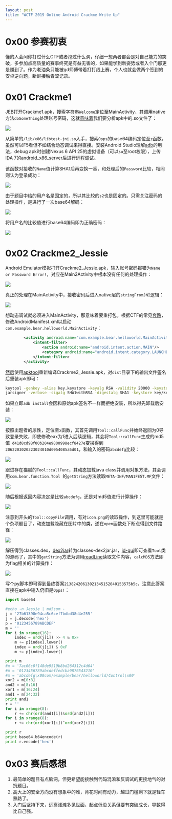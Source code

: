 ```yaml
---
layout: post
title: "WCTF 2019 Online Android Crackme Write Up"
---
```


# 0x00 参赛初衷

懂的人会问你打过什么CTF或者挖过什么洞，仔细一想两者都会是对自己能力的突破，多参加点高质量的赛事终究是有益无害的，如果能学到新姿势或者入个门那更是赚到了。作为老油条只能被gd师傅带着打打线上赛，个人也就会做两个签到的安卓逆向题，新鲜接触青涩记录。

<!-- more -->

# 0x01 Crackme1

JEB打开Crackme1.apk，搜索字符串`Welcome`定位至MainActivity，其调用native方法`doSomeThing`处理账号密码，这就[意味着](http://www.tasfa.cn/index.php/2018/12/19/android-sty-native/)我们要分析apk中的.so文件了：

![][1]

从简单的`/lib/x86/libtest-jni.so`入手，搜索`Opps`的base64编码定位至`z`函数，虽然可以F5看但不如结合动态调试来得直接。安装Android Studio理解[adb](https://developer.android.com/studio/command-line/adb#howadbworks)的用法，debug apk时创建Nexus 6 API 25的虚拟设备（可以`su`至root权限），上传IDA 7的android_x86_server后进行[远程调试](https://blog.csdn.net/wmh_100200/article/details/72847878)。

该函数对接收的`Name`值计算SHA1后再变换一番，和处理后的`Password`比较，相同则认为登录成功：

![][2]

由于题目中给的用户名是固定的，所以其比较的`s2`也是固定的。只需关注密码的处理操作，是进行了一次base64解码：

![][3]

将用户名的比较值进行base64编码即为正确密码：

![][4]

# 0x02 Crackme2_Jessie

Android Emulator模拟打开Crackme2_Jessie.apk，输入账号密码报错为`Name or Password Error!`，对应在Main2Activity中根本没有任何的处理操作：

![][5]

真正的处理在MainActivity中，接收密码后进入native层的`stringFromJNI`逻辑：

![][6]

想动态调试就必须进入MainActivity，那意味着要重打包。根据CTF的常见[套路](https://blog.csdn.net/xiaoi123/article/details/79262538)，修改AndroidManifest.xml以启动`com.example.bear.helloworld.MainActivity`：

```xml
        <activity android:name="com.example.bear.helloworld.MainActivity" android:screenOrientation="portrait">
            <intent-filter>
                <action android:name="android.intent.action.MAIN"/>
                <category android:name="android.intent.category.LAUNCHER"/>
            </intent-filter>
        </activity>
```

[然后](https://resources.infosecinstitute.com/android-hacking-security-part-17-cracking-android-app-binaries/#gref)使用[apktool](https://ibotpeaches.github.io/Apktool/install/)重新编译Crackme2_Jessie.apk，对`dist`目录下的输出文件签名后重装apk即可：

```bash
keytool -genkey -alias key.keystore -keyalg RSA -validity 20000 -keystore key/key.keystore
jarsigner -verbose -sigalg SHA1withRSA -digestalg SHA1 -keystore key/key.keystore Crackme2_Jessie.apk key.keystore
```

如果立即`adb install`会因和原始apk签名不一样而拒绝安装，所以得先卸载后安装：

![][7]

按照出题者的尿性，定位至`x`函数，其首先调用`Tool::callFunc`并始终返回为0导致登录失败，即使修改eax为1进入后续逻辑，其会将`Tool::callFunc`生成的md5值` d41d8cd98f00b204e9800998ecf8427e`变换得到`2062203020323024010d0954085a5d01`，和输入的密码`abcdefg`比较：

![][8]

跟进存在猫腻的`Tool::callFunc`，其动态加载java class并调用对象方法，其会调用`com.bear.function.Tool `的`getString`方法读取`META-INF/MAN1FE5T.MF`文件：

![][9]

随后根据返回内容决定是比较`abcdefg`，还是对md5值进行计算操作：

![][10]

注意到开头的`Tool::copyFile`调用，有对`icon.png`的读取操作，到这里可能就是个杂项题目了，动态加载隐藏在图片中的类，遂在`open`函数处下断点得到文件路径：

![][11]

解压得到classes.dex，[dex2jar](https://aptx0.github.io/2017/06/01/CTF-android-apk/)转为classes-dex2jar.jar，[jd-gui](https://github.com/java-decompiler/jd-gui)即可查看`Tool`类的源码了，其中的`getString`方法为调用[readLine](https://docs.oracle.com/javase/8/docs/api/java/io/BufferedReader.html#readLine--)读取文件内容，`calcMD5`方法即为flag相关的计算操作：

![][12]

写个py脚本即可得到最终答案`21382420613021345152040153575b5c`，注意此答案直接在apk中输入仍旧是`Opps!`：

```python
import base64

#echo -n Jessie | md5sum -
j = '27b61398e94ca5c6cef7bdbd38d4e255'
j = j.decode('hex')
p = '0123456789ABCDEF'
m = ''
for i in xrange(16):
    index = ord(j[i]) >> 4 & 0xF
    m += p[index].lower()
    index = ord(j[i]) & 0xF
    m += p[index].lower()

print m
#m = '7ac66c0f148de9519b8bd264312c4d64'
#m = '0123456789abcdeffedcba9876543210'
#m = 'abcdefg\x00com/example/bear/helloworld/Control\x00'
xor2 = m[0:8]
and2 = m[8:16]
xor1 = m[16:24]
and1 = m[24:32]
print and1
r = ''
for i in xrange(8):
    r += chr(ord(and1[i])&ord(and2[i]))
for i in xrange(8):
    r += chr(ord(xor1[i])^ord(xor2[i]))

print r
print base64.b64encode(r)
print r.encode('hex')
```

# 0x03 赛后感想

1. 最简单的题目有点脑洞，但更希望能接触到代码混淆和反调试的更接地气的对抗题目。
2. 高大上的安全方向没有想象中的难，肯花时间有动力，越过门槛剩下就是轻车熟路了。
3. 入门后坚持下来，远离浅滩多见世面，起点低没关系但要有突破成长，导数得比自己强。

[1]: https://wx3.sinaimg.cn/large/ee2fecafly1g4trzcovztj20js0ert9m.jpg
[2]: https://wx3.sinaimg.cn/large/ee2fecafly1g4trzd2gr1j21eg0ixwhl.jpg
[3]: https://wx4.sinaimg.cn/large/ee2fecafly1g4trzdewlpj21fs0jxtc5.jpg
[4]: https://wx4.sinaimg.cn/large/ee2fecafly1g4trzdq4xnj20qi0cqwfd.jpg
[5]: https://wx1.sinaimg.cn/large/ee2fecafly1g4trze534cj20po08smxu.jpg
[6]: https://wx2.sinaimg.cn/large/ee2fecafly1g4trzek3umj20si0eq75g.jpg
[7]: https://wx2.sinaimg.cn/large/ee2fecafly1g4trzeuu88j20eg0mv3zo.jpg
[8]: https://wx3.sinaimg.cn/large/ee2fecafly1g4trzf9eraj20jr0eywfg.jpg
[9]: https://wx3.sinaimg.cn/large/ee2fecafly1g4trzfjhefj20on0ep3zh.jpg
[10]: https://wx3.sinaimg.cn/large/ee2fecafly1g4trzfvruej213h0q6jtz.jpg
[11]: https://wx2.sinaimg.cn/large/ee2fecafly1g4trzg9ebbj20r80glmyb.jpg
[12]: https://wx2.sinaimg.cn/large/ee2fecafly1g4trzgl8obj20y708yaat.jpg
